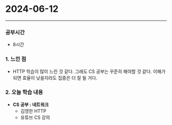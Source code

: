 # 2024-06-12

---

### 공부시간
- 8시간

### 1. 느낀 점
- HTTP 학습이 많이 느린 것 같다. 그래도 CS 공부는 꾸준히 해야할 것 같다. 이해가 되면 효율이 낮을지라도 집중은 더 잘 될 거다.

### 2. 오늘 학습 내용
  
- **CS 공부 : 네트워크**
  - 김영한 HTTP
  - 유튜브 CS 강의

